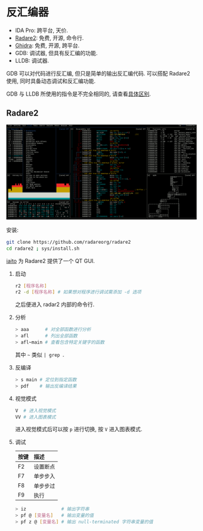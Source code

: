 # 反汇编器

- IDA Pro: 跨平台, 天价.
- [Radare2](https://github.com/radareorg/radare2): 免费, 开源, 命令行.
- [Ghidra](https://github.com/NationalSecurityAgency/ghidra): 免费, 开源, 跨平台.
- GDB: 调试器, 但具有反汇编的功能.
- LLDB: 调试器.

GDB 可以对代码进行反汇编, 但只是简单的输出反汇编代码. 可以搭配 Radare2 使用, 同时具备动态调试和反汇编功能.  

GDB 与 LLDB 所使用的指令是不完全相同的, 请查看[具体区别](https://lldb.llvm.org/use/map.html).  

## Radare2

![Radare2](./assets/radare2.png)  

安装:

```bash
git clone https://github.com/radareorg/radare2
cd radare2 ; sys/install.sh
```

[iaito](https://github.com/radareorg/iaito) 为 Radare2 提供了一个 QT GUI.  

1. 启动

    ```bash
    r2 [程序名称]
    r2 -d [程序名称] # 如果想对程序进行调试需添加 -d 选项
    ```

    之后便进入 radar2 内部的命令行.  

2. 分析

    ```bash
    > aaa      # 对全部函数进行分析
    > afl      # 列出全部函数
    > afl~main # 查看包含特定关键字的函数
    ```

    其中 `~` 类似 `| grep `.  

3. 反编译

    ```bash
    > s main # 定位到指定函数
    > pdf    # 输出反编译结果
    ```

4. 视觉模式

    ```bash
    V  # 进入视觉模式
    VV # 进入图表模式
    ```

    进入视觉模式后可以按 `p` 进行切换, 按 `V` 进入图表模式.  

5. 调试

    | 按键 | 描述     |
    | ---- | -------- |
    | F2   | 设置断点 |
    | F7   | 单步步入 |
    | F8   | 单步步过 |
    | F9   | 执行     |

    ```bash
    > iz             # 输出字符串
    > pf @ [变量名]   # 输出变量的值
    > pf z @ [变量名] # 输出 null-terminated 字符串变量的值
    ```
